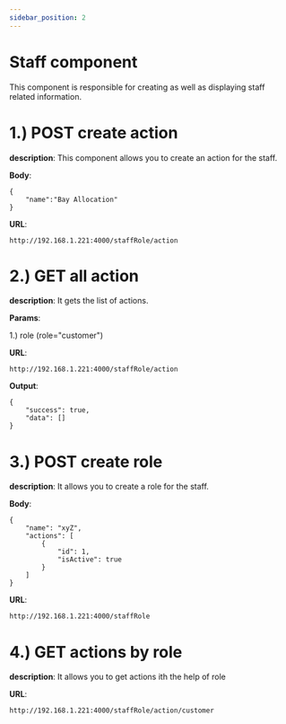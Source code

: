 ```yaml
---
sidebar_position: 2
---
```


# Staff component

This component is responsible for creating as well as displaying staff related information.

# 1.) POST create action

**description**: This component allows you to create an action for the staff.

**Body**:
```
{
    "name":"Bay Allocation"
}
```
**URL**:
```
http://192.168.1.221:4000/staffRole/action
```

# 2.) GET all action

**description**: It gets the list of actions.

**Params**:

1.) role (role="customer")

**URL**:
```
http://192.168.1.221:4000/staffRole/action
```

**Output**:
```
{
    "success": true,
    "data": []
}
```

# 3.) POST create role

**description**:  It allows you to create a role for the staff.

**Body**:
```
{
    "name": "xyZ",
    "actions": [
        {
            "id": 1,
            "isActive": true
        }
    ]
}
```

**URL**: 
```
http://192.168.1.221:4000/staffRole
```

# 4.) GET actions by role

**description**: It allows you to get actions ith the help of role

**URL**:
```
http://192.168.1.221:4000/staffRole/action/customer

```
